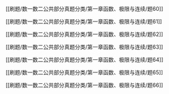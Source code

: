 

[[刷题/数一数二公共部分真题分类/第一章函数、极限与连续/题60]]

[[刷题/数一数二公共部分真题分类/第一章函数、极限与连续/题61]]

[[刷题/数一数二公共部分真题分类/第一章函数、极限与连续/题62]]

[[刷题/数一数二公共部分真题分类/第一章函数、极限与连续/题63]]

[[刷题/数一数二公共部分真题分类/第一章函数、极限与连续/题64]]

[[刷题/数一数二公共部分真题分类/第一章函数、极限与连续/题65]]

[[刷题/数一数二公共部分真题分类/第一章函数、极限与连续/题66]]